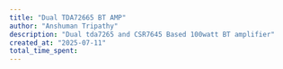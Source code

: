 ```yaml
---
title: "Dual TDA72665 BT AMP"
author: "Anshuman Tripathy"
description: "Dual tda7265 and CSR7645 Based 100watt BT amplifier"
created_at: "2025-07-11"
total_time_spent:
---
```

